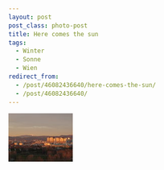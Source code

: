 ```yaml
---
layout: post
post_class: photo-post
title: Here comes the sun
tags:
  - Winter
  - Sonne
  - Wien
redirect_from:
  - /post/46082436640/here-comes-the-sun/
  - /post/46082436640/
---
```

[![](/photos/2008-01-16-01-th.jpg)](/photos/2008-01-16-01-hd.jpg)
